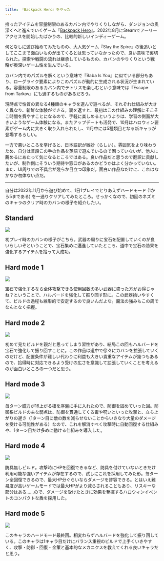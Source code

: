 ```yaml
---
title: 『Backpack Hero』をやった
---
```

拾ったアイテムを容量制限のあるカバン内でやりくりしながら、ダンジョンの奥深くへと進んでいくゲーム『[Backpack Hero](https://store.steampowered.com/app/1970580/Backpack_Hero/)』。2022年8月にSteamでアーリーアクセスを開始したばかりの、比較的新しいインディーゲーム。

何となしに遊び始めてみたものの、大人気ゲーム『Slay the Spire』の後追いとしてここまで面白いものが出てくるとは思っていなかったので、良い意味で裏切られた。探索や戦闘の流れは継承しているものの、カバンのやりくりという戦略が奥深いゲーム性を生んでいる。

カバン内でのパズルを解くという意味で『Baba Is You』に似ている部分もあり、ローグライク要素によりこのパズルが動的に生成される状況が生まれている。容量制限のあるカバン内でテトリスを楽しむという意味では『Escape from Tarkov』にも通ずるものがあるだろう。

現時点で性質の異なる4種類のキャラを選んで遊べるが、それぞれ仕組みが大きく異なり、新鮮な体験ができる。裏を返すと、最初はこの仕組みの理解にそこそこ時間を費やすことになるので、手軽に楽しめるというよりは、学習の側面が大きいようなゲーム体験になる。またアップデートも活発で、10月はハロウィン要素がゲーム内に大きく取り入れられたし、11月中には5種類目となる新キャラが登場するらしい。

一方で悪いところを挙げると、日本語訳が微妙（らしい）。雰囲気をより味わうため、自分は普段この手の作品を英語で遊んでいるので困っていないが、他人に薦めるにあたって気になるところではある。良い作品だと思うので翻訳に貢献したいが、制作側にそういう期待や窓口があるのかどうかはよく分かっていない。また、UI周りでの不具合が幾らか目立つ印象だ。面白い作品なだけに、これはなかなか勿体ない点だ。

* * *

自分は2022年11月から遊び始めて、1日1プレイでとりあえずハードモード (1から5まである) を一通りクリアしてみたところ。せっかくなので、初回のネズミのキャラのクリア時のカバンの様子を紹介したい。

Standard
--------

![](https://lh3.googleusercontent.com/docs/ADP-6oFIdB8QpTq3kyGotAvmVlcRzDneYgpVNMwKrHBtaH7Uw1C9uUU3cYbQv9edXf40zBPxMirSPKiYitfMrmRVK_KtUxXVrQgvIj6VX4sTgaZPNteeFWbAjOZ95Ngl8e5d-fjoId5Krbm8JdC2oDVNc5CQ_h1wAQVKal2SP2QbUXQwoq1OePrVfH268tPlB4QClmphYCc-3iV8wyD0EAjpQCBlPml9CMqQryh9qf9bLR8BzBIprg9_2tN_TtPVM2fm7NuTY7a9ThH_HvqCz_3RPBLkvxUHWJ1bGewK4p1iYZahcH0l_RvBKlMi_GypVTWLEs4C_nGrd8pWEHtSgi11MMMt5FsgRUoxra3HfESaLkrn8Ik_9KG3aeUbln-H1GyFcaCvedSPNfB1OgoqoEYdUjXHBwLMZWce3C8Zo_iKK9dDcziC-CvOXN_jSD3znj2Q2lTa0ZjAVXwvGis2LHs9YCFJUxeRP-f1dc_DLTCEPWYA6XMfuvfdRMIcFFBq9Arpa-vAnGXkwDsTz18nmKb7S73R5NwuNlL3NRQqz46VSRmyGKq3wgYoJSGBADd3MRqfefHePtny2AQdVuAHByUQ2-tFunv1E7tc04kOJNmBgy1jvIA5vqnMR7LUWxV7z-U_-FRCZMjERV_a5sDXNMa7Ac7rSHeebQUUgo1reQV-MGBdGQvQoJUIPOULloFJUiruJiy7y123O7d7NjO3UHq6Lgh0Jw6yV7GiN0I7gziHfoDtdcP646tC4vSnHcyXw5OuP6cm_GUl9SsqzDbF6d8V4CCXOeKrbZyDnFgzJ4HKL96XIFKJ9xyJH-5bsv7UnOQ146eRxcg1qjEM5BBpm2gwrUlgcH0zx9hdizz8AqFaGVRCR7ooeBc0VRc2SFG8qj_b_EiPOVL-HBo11ygnWM_IvngmnYxSvzxhqxqCqkj1RZdn1PUianspf4AbTbA0-QmkMThkb5lXI7MlAowf8eC0sUOOpdSjsMqZR_m11P3jBxhybf1M12KsZo_t91NbESMtKiSJQ7OLMhvPzeCuOA6spNWj3Ltx4Zv2fOVBtYOw4_aeKMGy-2y1kZjCflxJsi7fRFL-H1opcPDSp4jMq1K8FimC65KEkOpRqg2c07mpk_GiXAjxqvnVmJx6SXe72AjZiDJS-yovxmIyBL-yVoxekos1XCcqvBAQR8ODKZOQHtIOvc6ur2ZYkH3CL4yRdnHKa1G1ZJwVwukFYwJjLxQI7YAUgKxubdMVlpU2PUsEkLgkpTd1Ag)

初プレイ時のカバンの様子がこちら。武器の周りに宝石を配置していくのが良いらしいぞということで、宝石集めに邁進していたところ、道中で宝石の効果を強化するアイテムを拾って大成功。

Hard mode 1
-----------

![](https://lh3.googleusercontent.com/docs/ADP-6oG5fj4nk5uoNhZzNFCQH6PM1kq2uZRmHB9njAD1D6AuTYhtiBJ8sG-dV8nzyf2sXXnf0iu0HZCarOZcue3S8o7lvLhFJ6Y3DhT8s5R2YJ_BfTlRnE6XyRtkkHgDF9GTor5HdFb3u3bOTd7yR7f9Hc-vB2kEq72lKK0DBX0c-CSAtrzp0hVbhcBMMBlfrd8wCBEcLBuMwRDGT6NTWBTQB9KnsGt136Td8ulbNqhrm1p-fODV9UWUL6xBfgI3m6qhL4aLjvv4yhFW4am6ZU3ojNA5lHS3sBOMtwVBq6ycRYetUZ8DYmzXIHf5hWDG4cys9pFl8r7Q7qav7CwjkNO16y9LtUQyPw9Qbx-4QXyfj35-uuny4RN4EWsAC5FZh4SE3BKpHQNF4u5Adn604I1AzsfjpOK27JBPHYayALXWx7AuZFBKYUDUXE_pCSqNGgmxy-vfg1OW5fP7WL4apnwBxb3A0lWG0i4xVV8Ad5qE85felEBw2gutXRcDW1I9BYa3yHu6-pRIib14mBh_6ASHOH8NHdav8924xgojrzK55rNyaYENKj7T34RIQEe86C4vOubukEC4wdFciuIQA_hWPX50g1hPSLaz5B33HaKVNHsp272R-mcKuNcntH5LNzI3g_O7fC7pJzc_AsFHYnmjnxcRNawHn6ACIlECOb0l4kVLggg23FEK64GQHDqoWj8v_IwBLY4jA426cwNFekAllGYYw01W_3_LmxMFS0yayCQQqO2fMl7JsQ_7u8askAFMHRHznmTplBfrKA68xzxwzMej5Ccs3GL0UUfakTUSEo8mrPDlihWfPPBefacMruGG3HrbQJSV_g5KhugovS2HSNZyXQ0q3wxUOQYvHAIb2WFx9CP055E1wpzBTPb6jA3cYQnlbgZGl1wlEtp6uxibUVtvcdONHf9h1hQjMEmDPrjTqfgtlzSSYPKpkrvQ6jChHY8JioFWHW8nYZQEQzjxfW0KZkVfsO-stCXhKtQY71mbqzf80Lg3FLEdcNewp74cT1STgibTm4KMLkKVoYyRtQCfNZI7lWRSna2qOxVtiJ4MDBhd_lUUebZ_dV6Z38bYtICQh23m7ou7DpgG1MjEqLSkOJCeBQLNO8Ab9K56VkMGNzBtY7PZ4yzmPcIPtOU6qnrEkbodmrvVwBuPWsy_bmwq8fTFyeTT7sk72Ng7a4Wzyda_jJsD8pfCHZPSje1qmACQ3ojxjzGdgKJfrb1-QytvhS3bb2IvmYnfiMIywPjO7UBhPw)

宝石で強化するなら全体攻撃できる使用回数の多い武器に盛った方がお得じゃね？ということで、ハルバードを強化して振り回す形に。この武器拾いやすくて、ビルドの過程も線形的で安定するので良いんだよな。魔法の強みもこの周でなんとなく把握。

Hard mode 2
-----------

![](https://lh3.googleusercontent.com/docs/ADP-6oFiY7lWfEw557U8Sjt9MflESntX_8DkYsTJpLkH0zsXUfQmaATmdJ3ub_jmrXOdpEUxenHjpzEVKwIQXdU4wxwk-ZGy3x_Onm52ABsoj9y2oM6FO83Nx6D_Mj8DnieFbf_uKpibJ3ToyrzNFrB82gSla2BHUPet-z-xmxeyEjzReQq7wNeNn6XwbQsd5CsDib4SzL8Kk15tavJ3kkcPN-B9iwe5Nnhirb-ivmeuv1yoOF3N896D0YrZ7D1VPhrSqgTZGhk6YcEti5-SzSCafNh8J2U3-AxOmzdBqH1U923exrY312uyHpo0gbWBuNUZkiywvvAAKvBUq2POfUXHu9YLogZg2g44PGbbex1I5oMamAhjjS15IRSU9lZQ7WDl1zuaBWsgh16Ik9T4TOXrWNPaHCFavismII89ZA1-7sSmarPG8dH4cnGAkQwzMdkseUJ57fAodgN9PqjjFARq6mjN9JAuSRkJV1nSyRmZ6KN0QeI_VegLQoeq62kDer52qR8j2f1eBG_II6Ks3OsWljIbMIlvNM8KXRy3HZpWocF1WvlttdGYhi_ZSlp0yTu2zzglD4X8RvvhYHZjieZcIbP7WVV2TkX0-HRBI3M06uGudrkCW9aIaD1Tg-6oDXTDsNBBF7YH6mXhoY5L9OXHf5rGHzQ8snwqgF_-hIQxYpdtETBtlXdCo9m-cVSnMCTs2RSm9eRQ0EAi2f1Kglq7nyRaTJPVDNSHlFR_hc-FctFfHk871PkCm6OuRTI_ZHRqux75XWkb1sCopDlTSsDXw4M2IWH36avc1tQ9X2afl4QMPQgwGu3DajKOFxZH3IrUkYQL87v9BXzeMSpyVb3z6d9tvbSXkDC4GfoTZlWch5MnQk5XFs_YRvqe45ezSqxS7R8v_q232oqIzzydeJX31TRcbddwgaoEuqyx_XxgDjgQHHtstW0eQqNAMs3O3iosTcumJKjDfA24s9NAt70r9Odz8sTZoHMu_wVBbhECpBDLmWPf3maeGI-WCpPcqMtBNA4K3wxJG-Wb5a-hiMRvMGfmRXKW5rZ1EhhSMImbD_dcsBLtP51iEPMk9n2g3vuKjTpQSm9lKpRTAjtG3HWPwV9-U4XImHhuEC5gkYLqjofxuh_5IP5M-FNPqig4lZl52_pDnasqcGMhUPngT_zpvLjEaqpYagtly3BTQnKjZhNw_UFb9EIA_wwO77dstL_oes_7eEXM7n4X2wzOwAznrJ6nseN8H0BNM5HRiJItBcrLiR8Wrg)

初めて見たビルドを親だと思ってしまう習性があり、結局この回もハルバードを宝石で強化して振り回すことに。この作品は道中で徐々にカバンを拡張していくのだけど、配置条件が難しい代わりに利益も大きい貴重なアイテムが幾つもあるので、拾得時に対応できるよう受けの広さを意識して拡張していくことを考えるのが面白いところの一つだと思う。

Hard mode 3
-----------

![](https://lh3.googleusercontent.com/docs/ADP-6oFv-hmdrS1tEVGZghxJftWkMgy_9XqH5GTlJljyWFbCEIicXR0Pwd1NY0VrD16-cCCAebzKi5MhRt8qdoqTcZpRbB-Wcd7eIuTgMHwEROUvU14Vv6Ww_bTCjEUTMk_P8EvhYOguqhrqIGsrakuYnuAZXxvRvcvgbPAQYQKv0Z_At0YsdGPkP-53_3pw20dkWpMWkVQvzSpepH3FbS3XQaYn9hFSEf2GcvqjpGF2JTou6ca_Ni0YtValIalYHxFIIOK60YQAHeO9EmuzgsBvioqfUl9R5OyyvWF5DoKc144VF0MbxSGgKigkwOOYOHlm98EGxKphitBtaCGa8uSlRYUvSLTBQrjGbk0cYDEoU0paD-gZcc0uiAgrxpRrKYpZPSAf_UDOdkvJiK4AJ2gV9YPHeYIwXaFA5Q6b3Jab0IILgHb2DwgbnzPfVRdbZhXj00_pWrLGgEwNQeFcCPbMj_FpoVVUhia4Vv0AggQmYsJN7sPidtXDQNJILVGSBlQkitKGrhUJTjQHlzJnOe12P11QLFCaC1QlkAiEixmVDANZMN_diz6sVN8hYKXJ3ZSPln-xZ28qavIHrkhCkYDANLS2vqSxT_S6m8vgWVI_9mlytcdku_6ZcR3DLWfIyGR3eOwbHQYL290o9rFoEVfftfHpXV0UdGD7dqxGLbRTKqYTNWJ5yx90V4bL85wjX1p72PHTyblwmJytlr4IAFJ96_TL0sewlCaqd1gtBfwUW8xwtRGivcyTR1Cuek_06S3R_g3pm_L80O4qSa3GFptcWqaLMMXovdjfWqIOMwvLRFQvWZf4x3t6TruA1ZuZxrbv2vQ4FjhDmzp3uLSDyI7cBRy-T0wTdtmk5hPauUgSXe6hMNUVk1x0AVN399oTh8OzVC-23b63xz6RQo-BWBlogBEbUNenMdb3aju9_JwBz8_ow749aMK4IdqFPV0NrR2qlrQuZK52Z4RdtSmBcqpS93vGUoJDihCtS84j3jGTSJUz8jLgCi3vsg3gD3OOgXvY2dk5JDX8HGBVYUzp-Hya23LMsJghEZntKY-JimdkkWDgVyYxVNt7g2PGtorj0EcUWDLXfVA7orZRwbaqQxsH2iOgVEpg_qP_-pjWTQJdMfmlVDIh2-A5lXxDyXFefhFonyez0Fd-15F1hvy_dtlW1HXnDA5SsbHNwaUBen8MnwZVToiKTQNc7B6XA0_fEHLo2DBgyaDCzrALVR04WGES51tTJ8wES7NBeb-vE_0YIMgeykmZPQ)

毎ターン威力が16上がる槍を序盤に手に入れたので、防御を固めていった回。防御系ビルドの主な弱点は、防御を貫通してくる毒や呪いといった攻撃と、立ち上がりの遅さ（1ターン目に敵の数を減らせないことからいきなり大量のダメージを受ける可能性がある）なので、これを解消すべく攻撃時に自動回復する仕組みや、1ターン目だけ多めに動ける仕組みを導入した。

Hard mode 4
-----------

![](https://lh3.googleusercontent.com/docs/ADP-6oEG4lvkZc5D2KOIQwR0zQaX24YO22s4xxUHYRdZMVkk1HbPX9S65IG7FmHC-pZlVhHRXKeioavKk3JhutszQTxxtUOz-2kfn1kI1Nfgj7Hq-lFM3XUqC02LN_DKxzi3v_FzDQu5EIj-k4eHpLE2b5KUB2aS9QjtYe1Xt6DvOz5scAKNkLkmcvOsOL0h493luEbCtIy40U23LmjNeQe_NLdYKNQdQkwQeFRhPdYIph_6wbEX_RC6WLHK5FihVE_Bhi6DPP00Zp9dF17QgnEbrbMPfVw4KTbXGSGJZbZFMPNlubfSTulaYFZCntPChmx6xDWWXNJIyPOo_ZmRsRuwp5-k5xNqjkTtQsdDg1pTIUufyy7fWg6ys_RZ4VLNm3nDTUnY2DzfXAvOaxZ3de_B69UcK1hFYRqEMi7TtxOun8lwtQdP_dXquuQLxgEp886eSTv36iiZPU4PJOzUWjzpvVN-wcM6adKLE1myc_-pJLKTSVTJ_mrCs6AQsVQ1vwesWwEDnD_9VKu8f-fzYK2fr35p2Uix_afxzmOx0vUZKepbXFpjkV-j_v2xY9UVV8vObJENxQjOaKNjx8ZjdN-bEFtFW5fTcF57rRCFfuA8uoQBZLWV9rcCJuGJB5sm1voHO1lviaCJR3Jq0bZBFm5FhueJceHjTV39iBE-ki9bsZtCS0Qcwr5WLoU2AMEqs3G-556bzQfLJ-Wj_KEC7PRxJ9ztD1ojgxqOP9A8Ul7j4LIBvZ-OtPBowJs7yEfVsXqXkQYxiqeroopTQosWhcwTzi5ewas81KuWhuWt3nSPt4TmnCcCdjv01CvwEdCdSgimG5iIXyeRRHioRW5M11dX5HsVJXV_atxcKTT_u2yb5-wPNBU_xRAXoI4azXscRuXUVFmkvs-tdbvnwiP9ntEP_gQRBFk4gW-5iSxIA4zn-Szs1MgbqPoFkFMOpnbr3CtDf5_bmItfYnXLAqPctovh6eDzNao3Bo4fi9aCS9mLk6cd1j9L5xSAKIjRtx7L1dpj1jJsFPDiZW-XjbpvW6VJhoDitb7gN3g1tyoEYO_JSWceXplJsnGwpAZVfKwDJofF4u-mKGe2HOEWO7FrkID90Q7tMRnaXzqT24iyo8PHtdQrOpp1zvHZ6bGSpZ5DuGcDrUnI0IGQM3fYPwsn6gZnLS7LrsK8O8UzuM88A7nCl4zh0UymI4_LxqahSiwdVEL67F0E0pYmBMA-mFE1_nmJFcw4uyGgr8lPG3s-PAJdPmUxlqfYaA)

防具無しビルド。攻撃時にHPを回復できるなど、防具を付けていないときだけ利用可能な強いアイテムが存在するので、試しにこれを採用してみた形。毎ターン全回復できるので、最大HP分ぐらいならダメージを許容できる。とはいえ難易度が高いゲームモードでは最大HPがより減らされることもあり、リスキーな部分はある……ので、ダメージを受けたときに効果を発揮するハロウィンイベントのコンパクトな盾を採用した。

Hard mode 5
-----------

![](https://lh3.googleusercontent.com/docs/ADP-6oH3A01z-ddt_98YWBJV_MPJu0-rjSNxzRnhpjc45IxfA-P9C0REhkPhY6xiU_GV1PAU8SIfWXEv49snkm6LchmFj4WJLePxDNE3KV5f51pLjPHTJuF8duqRDWinI4Tpqrmw-fJ8PnhcRTKnYHjXSsVddWm9R4ez7evgcCdPsG5VmNtap7uwsQLVKEQg1z7rvgeCoUXqgh8wwi-Qz0Dqhj_2fcmnDGFNtuP_zjKaG-RpjM8n4I2M7GO-o87TJDd6f7RrhOQtSZgJfhKtjrmuN18uZbukg5-Hz4PL1s7nQl6LEhBmkQmY_TShn-dsMu97psHGTIiJNQZvR6eP2k7p3pgIGEernqRbOODHPycUjda5AyMvbpveuAtxKmKDy1oIV7RcFXuP0dpjxqIWMH7c3fr4QMWLv37eJcHUnmn_FP2fZsGB6_2x-E_c7mX9B-JdWraNGZmftWDPo6YwRgyT6o2v1YNdulKKiemPAM_E6h_t7aEnuftRMBS8cfvlKxq6lsCKZ4DjFDglJ2qbYbHLNJsGUtPJi8O_WseqJwn_1_dYeOCWGho_XsU5dZqOvujpMfzvmuxfMh4MxIcoAiZoVSjixPh5Cg89IaWlp0wtJcUmU1DIAnq7VOYUTtwc4GyWMj9w8_UttkHjrClqpHSM7FewMPIC5J2OdUq3z1HLMo6fXUUk8SNd-zWXT6V3JWNQf2gG6F7PcmGNfQzXtu_W5jFfF4tyVOQS-dDcbWBtXo6br0_omicuSj3kYRJmJ2KOGN5Ak5AHVcvS76zKn4NHzzlp8iviTheLEgsvyoxrl9r14XPe8II9fgDPQfsCcCL-d774X7C84PlGBuoBVUandWl00JvbuWF_fYTlZdx90GyWXbO3BB12cCpsrvb9M-kG4Uuq0DFbrWeViOrYRvXa5mpuKbIQA2sOUYmhBQpE-UVNZqx4JdWswPLmoDwbpKM5yP3W9_PTbXfPS8YE7Qkw0ojTxb-4rW187uuMwon7pg4S1SLGw-TtE3Bp0SMJPyOS2PneVgI3oE8PwJhhE59xVVm6WkaiOmpL3uDo1QiBY6Q_mSgI8c6IBwt8Rcs2RGvhDgdI1kKeUZbZCCaWN59R7dRLnylbuiMaCnkfC9L8cTWvq--Afrup6qdj_MZLN5PtSKPBN2EQfg2Z4ufzFO-27o1cDcscN7_QPIRaVpyaIl4A4BYy0miv3MByQ-uj2XMeKVYrvnlP4jW2NChbJBtS-pbCM4y24oYnibSy2m4PIoWskimKLA)

このキャラのハードモード最終回。相変わらずハルバードを強化して振り回している。このキャラは1キャラ目だけにバランス重視のビルドで上手くいきやすく、攻撃・防御・回復・金策と基本的なメカニクスを教えてくれる良いキャラだと思う。
